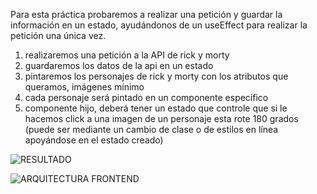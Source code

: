 
Para esta práctica probaremos a realizar una petición y guardar la información en un estado, ayudándonos de un useEffect para realizar la petición una única vez.

1. realizaremos una petición a la API de rick y morty
2. guardaremos los datos de la api en un estado
3. pintaremos los personajes de rick y morty con los atributos que queramos, imágenes mínimo
4. cada personaje será pintado en un componente específico
5. componente hijo, deberá tener un estado que controle que si le hacemos click a una imagen de un personaje esta rote 180 grados (puede ser mediante un cambio de clase o de estilos en línea apoyándose en el estado creado)

![RESULTADO](image.png)

![ARQUITECTURA FRONTEND](image-1.png)